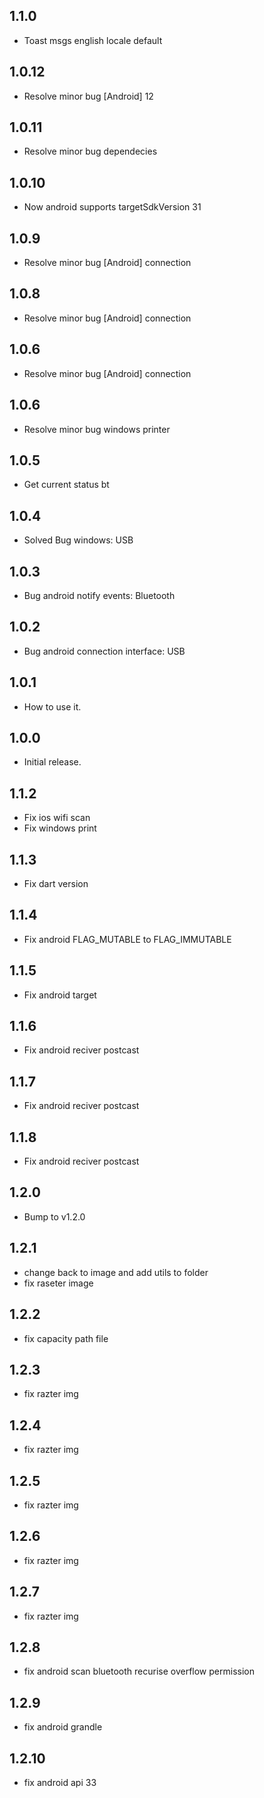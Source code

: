 ## 1.1.0

- Toast msgs english locale default

## 1.0.12

- Resolve minor bug [Android] 12

## 1.0.11

- Resolve minor bug dependecies

## 1.0.10

- Now android supports targetSdkVersion 31

## 1.0.9

- Resolve minor bug [Android] connection

## 1.0.8

- Resolve minor bug [Android] connection

## 1.0.6

- Resolve minor bug [Android] connection

## 1.0.6

- Resolve minor bug windows printer

## 1.0.5

- Get current status bt

## 1.0.4

- Solved Bug windows: USB

## 1.0.3

- Bug android notify events: Bluetooth

## 1.0.2

- Bug android connection interface: USB

## 1.0.1

- How to use it.

## 1.0.0

- Initial release.

## 1.1.2

- Fix ios wifi scan
- Fix windows print

## 1.1.3

- Fix dart version

## 1.1.4

- Fix android FLAG_MUTABLE to FLAG_IMMUTABLE

## 1.1.5

- Fix android target

## 1.1.6

- Fix android reciver postcast

## 1.1.7

- Fix android reciver postcast

## 1.1.8

- Fix android reciver postcast

## 1.2.0

- Bump to v1.2.0

## 1.2.1

- change back to image and add utils to folder
- fix raseter image

## 1.2.2

- fix capacity path file

## 1.2.3

- fix razter img

## 1.2.4

- fix razter img

## 1.2.5

- fix razter img

## 1.2.6

- fix razter img

## 1.2.7

- fix razter img

## 1.2.8

- fix android scan bluetooth recurise overflow permission

## 1.2.9

- fix android grandle

## 1.2.10

- fix android api 33
